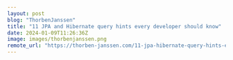 ```yaml
---
layout: post
blog: "ThorbenJanssen"
title: "11 JPA and Hibernate query hints every developer should know"
date: 2024-01-09T11:26:36Z
image: images/thorbenjanssen.png
remote_url: "https://thorben-janssen.com/11-jpa-hibernate-query-hints-every-developer-know/"
---
```

